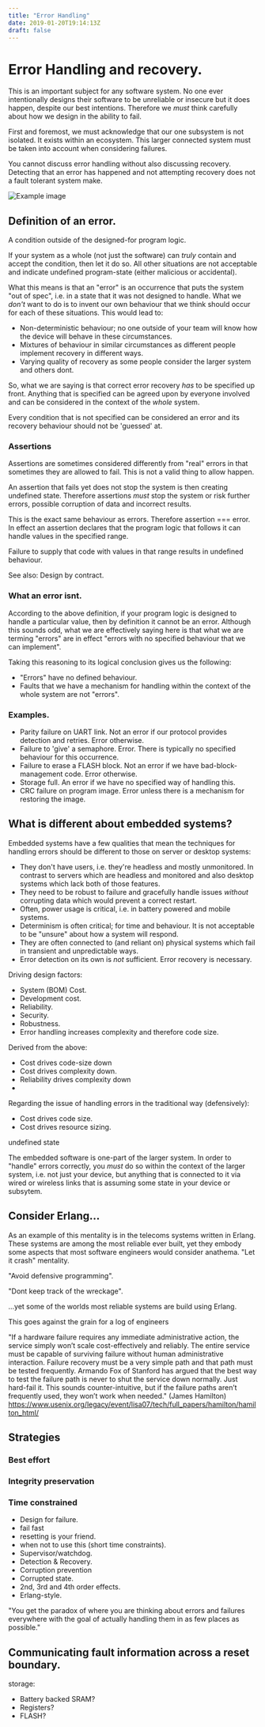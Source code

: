 ```yaml
---
title: "Error Handling"
date: 2019-01-20T19:14:13Z
draft: false
---
```




Error Handling and recovery.
============================
This is an important subject for any software system. No one ever intentionally designs their software to be unreliable or insecure but it does happen, despite our best intentions. Therefore we *must* think carefully about how we design in the ability to fail.

First and foremost, we must acknowledge that our one subsystem is not isolated. It exists within an ecosystem. This larger connected system must be taken into account when considering failures.

You cannot discuss error handling without also discussing recovery. Detecting that an error has happened and not attempting recovery does not a fault tolerant system make.

![Example image](/posts/ErrorHandling.svg)

## Definition of an error.
A condition outside of the designed-for program logic.

If your system as a whole (not just the software) can *truly* contain and accept the condition, then let it do so. All other situations are not acceptable and indicate undefined program-state (either malicious or accidental).

What this means is that an "error" is an occurrence that puts the system "out of spec", i.e. in a state that it was not designed to handle. What we *don't* want to do is to invent our own behaviour that we think should occur for each of these situations. This would lead to:
- Non-deterministic behaviour; no one outside of your team will know how the device will behave in these circumstances.
- Mixtures of behaviour in similar circumstances as different people implement recovery in different ways.
- Varying quality of recovery as some people consider the larger system and others dont.

So, what we are saying is that correct error recovery *has* to be specified up front. Anything that is specified can be agreed upon by everyone involved and can be considered in the context of the *whole* system.

Every condition that is not specified can be considered an error and its recovery behaviour should not be 'guessed' at.


### Assertions
Assertions are sometimes considered differently from "real" errors in that sometimes they are allowed to fail. This is not a valid thing to allow happen.

An assertion that fails yet does not stop the system is then creating undefined state. Therefore assertions *must* stop the system or risk further errors, possible corruption of data and incorrect results.

This is the exact same behaviour as errors. Therefore assertion === error. In effect an assertion declares that the program logic that follows it can handle values in the specified range.

Failure to supply that code with values in that range results in undefined behaviour.

See also: Design by contract.

### What an error isnt.
According to the above definition, if your program logic is designed to handle a particular value, then by definition it cannot be an error.
Although this sounds odd, what we are effectively saying here is that what we are terming "errors" are in effect "errors with no specified behaviour that we can implement".

Taking this reasoning to its logical conclusion gives us the following:
- "Errors" have no defined behaviour.
- Faults that we have a mechanism for handling within the context of the whole system are not "errors".

### Examples.
- Parity failure on UART link. Not an error if our protocol provides detection and retries. Error otherwise.
- Failure to 'give' a semaphore. Error. There is typically no specified behaviour for this occurrence.
- Failure to erase a FLASH block. Not an error if we have bad-block-management code. Error otherwise.
- Storage full. An error if we have no specified way of handling this.
- CRC failure on program image. Error unless there is a mechanism for restoring the image.

## What is different about embedded systems?
Embedded systems have a few qualities that mean the techniques for handling errors should be different to those on server or desktop systems:
- They don't have users, i.e. they're headless and mostly unmonitored. In contrast to servers which are headless and monitored and also desktop systems which lack both of those features.
- They need to be robust to failure and gracefully handle issues *without* corrupting data which would prevent a correct restart.
- Often, power usage is critical, i.e. in battery powered and mobile systems.
- Determinism is often critical; for time and behaviour. It is not acceptable to be "unsure" about how a system will respond.
- They are often connected to (and reliant on) physical systems which fail in transient and unpredictable ways.
- Error detection on its own is *not* sufficient. Error recovery is necessary.

Driving design factors:
- System (BOM) Cost.
- Development cost.
- Reliability.
- Security.
- Robustness.
- Error handling increases complexity and therefore code size.

Derived from the above:
- Cost drives code-size down
- Cost drives complexity down.
- Reliability drives complexity down
-

Regarding the issue of handling errors in the traditional way (defensively):


- Cost drives code size.
- Cost drives resource sizing.


undefined state

The embedded software is one-part of the larger system. In order to "handle" errors correctly, you *must* do so within the context of the larger system, i.e. not just your device, but anything that is connected to it via wired or wireless links that is assuming some state in your device or subsytem.

## Consider Erlang...
As an example of this mentality is in the telecoms systems written in Erlang. These systems are among the most reliable ever built, yet they embody some aspects that most software engineers would consider anathema.
"Let it crash" mentality.

"Avoid defensive programming".

"Dont keep track of the wreckage".

...yet some of the worlds most reliable systems are build using Erlang.

This goes against the grain for a log of engineers

"If a hardware failure requires any immediate administrative action, the service simply won’t scale cost-effectively and reliably. The entire service must be capable of surviving failure without human administrative interaction. Failure recovery must be a very simple path and that path must be tested frequently. Armando Fox of Stanford has argued that the best way to test the failure path is never to shut the service down normally. Just hard-fail it. This sounds counter-intuitive, but if the failure paths aren’t frequently used, they won’t work when needed."
(James Hamilton) https://www.usenix.org/legacy/event/lisa07/tech/full_papers/hamilton/hamilton_html/

## Strategies

### Best effort

### Integrity preservation


### Time constrained
- Design for failure.
- fail fast
- resetting is your friend.
- when not to use this (short time constraints).
- Supervisor/watchdog.
- Detection & Recovery.
- Corruption prevention
- Corrupted state.
- 2nd, 3rd and 4th order effects.
- Erlang-style.


"You get the paradox of where you are thinking about errors and failures everywhere with the goal of actually handling them in as few places as possible."


## Communicating fault information across a reset boundary.
storage:
- Battery backed SRAM?
- Registers?
- FLASH?
